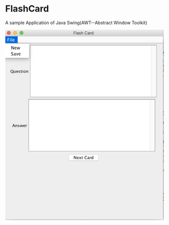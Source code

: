 # FlashCard
A sample Application of Java Swing(AWT--Abstract Window Toolkit)

![FlashCardBuilder](https://github.com/KyrieWangNYU/FlashCard/blob/master/images/FlashCardBuilder.png)
